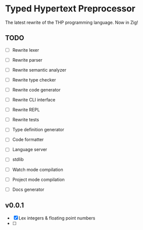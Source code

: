 # Typed Hypertext Preprocessor

The latest rewrite of the THP programming language.
Now in Zig!

## TODO

- [ ] Rewrite lexer
- [ ] Rewrite parser
- [ ] Rewrite semantic analyzer
- [ ] Rewrite type checker
- [ ] Rewrite code generator
- [ ] Rewrite CLI interface
- [ ] Rewrite REPL
- [ ] Rewrite tests
- [ ] Type definition generator
- [ ] Code formatter
- [ ] Language server
- [ ] stdlib
- [ ] Watch mode compilation
- [ ] Project mode compilation
- [ ] Docs generator


## v0.0.1

- [x] Lex integers & floating point numbers
- [ ]




